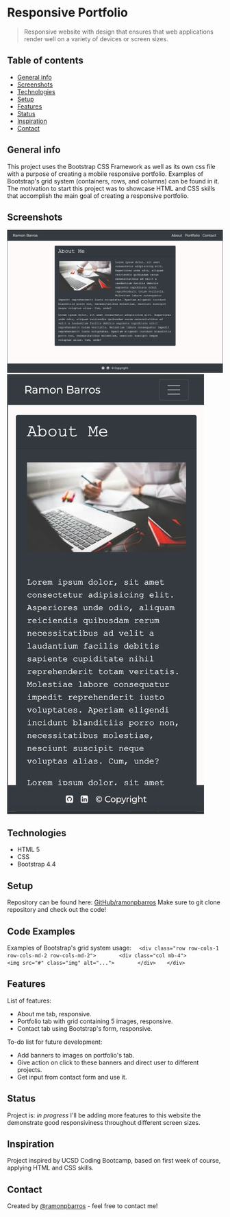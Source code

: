 # Responsive Portfolio
> Responsive website with design that ensures that web applications render well on a variety of devices or screen sizes. 

## Table of contents
* [General info](#general-info)
* [Screenshots](#screenshots)
* [Technologies](#technologies)
* [Setup](#setup)
* [Features](#features)
* [Status](#status)
* [Inspiration](#inspiration)
* [Contact](#contact)

## General info
This project uses the Bootstrap CSS Framework as well as its own css file with a purpose of creating a mobile responsive portfolio. Examples of Bootstrap's grid system (containers, rows, and columns) can be found in it. The motivation to start this project was to showcase HTML and CSS skills that accomplish the main goal of creating a responsive portfolio.

## Screenshots
![Example screenshot one](./img/screenshotwide.png)
![Example screenshot two](./img/screenshotmobile.png)

## Technologies
* HTML 5
* CSS
* Bootstrap 4.4

## Setup
Repository can be found here: [GitHub/ramonpbarros](https://github.com/ramonpbarros/responsive-website)
Make sure to git clone repository and check out the code!

## Code Examples
Examples of Bootstrap's grid system usage:
`   <div class="row row-cols-1 row-cols-md-2 row-cols-md-2"> `
`       <div class="col mb-4">`
`          <img src="#" class="img" alt="...">`
`       </div>`
`   </div>`

## Features
List of features:
* About me tab, responsive.
* Portfolio tab with grid containing 5 images, responsive.
* Contact tab using Bootstrap's form, responsive.  

To-do list for future development:
* Add banners to images on portfolio's tab.
* Give action on click to these banners and direct user to different projects.
* Get input from contact form and use it.

## Status
Project is: _in progress_
I'll be adding more features to this website the demonstrate good responsiviness throughout different screen sizes.

## Inspiration
Project inspired by UCSD Coding Bootcamp, based on first week of course, applying HTML and CSS skills.

## Contact
Created by [@ramonpbarros](https://github.com/ramonpbarros) - feel free to contact me!